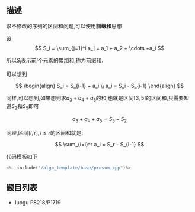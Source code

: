 
## 描述


求不修改的序列的区间和问题,可以使用**前缀和**思想

设:
$$
S_i = \sum_{j=1}^i a_j = a_1 + a_2 + \cdots +a_i
$$

所以$S_i$表示前$i$个元素的累加和,称为前缀和.

可以想到

$$
\begin{align}
    S_i = S_{i-1} + a_i \\
    a_i = S_i - S_{i-1}
\end{align}
$$

同样,可以想到,如果想到求$a_3+a_4+a_5$的和,也就是区间$[3,5]$的区间和,只需要知道$S_2$和$S_5$即可

$$
a_3+a_4 + a_5 = S_5 - S_2
$$

同理,区间$[l,r],l \leqslant r$的区间和就是:

$$
\sum_{i=l}^r a_i = S_r - S_{l-1}
$$

代码模板如下

```cpp
<%- include("/algo_template/base/presum.cpp")%>
```

## 题目列表

- luogu P8218/P1719